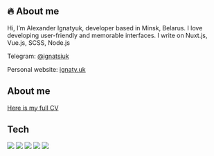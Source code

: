 ## 🔥 About me

Hi, I’m Alexander Ignatyuk, developer based in Minsk, Belarus. I love developing user-friendly and memorable interfaces. I write on Nuxt.js, Vue.js, SCSS, Node.js

Telegram: [@ignatsiuk](https://t.me/ignatsiuk)

Personal website: [ignaty.uk](https://ignaty.uk)

## About me

[Here is my full CV](https://ignaty.uk/resume)

## Tech
![](https://img.shields.io/badge/OS-Mac_Os_Mojave-informational?style=flat&logo=apple&labelColor=303d50&logoColor=white&color=475a75)
![](https://img.shields.io/badge/Code-JavaScript-informational?style=flat&logo=javascript&labelColor=303d50&logoColor=white&color=475a75)
![](https://img.shields.io/badge/Shell-Bash-informational?style=flat&logo=gnu-bash&labelColor=303d50&logoColor=white&color=475a75)
![](https://img.shields.io/badge/Editor-VS_Code-informational?style=flat&logo=web-storm&labelColor=303d50&logoColor=white&color=475a75)
![](https://img.shields.io/badge/Design-Photoshop-informational?style=flat&logo=Adobe-Photoshop&labelColor=303d50&logoColor=white&color=475a75)

